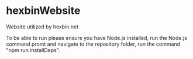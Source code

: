 # hexbinWebsite
Website utilized by hexbin.net

To be able to run please ensure you have Node.js installed, run the Node.js command promt and navigate to the repository folder, run the command "npm run installDeps".
